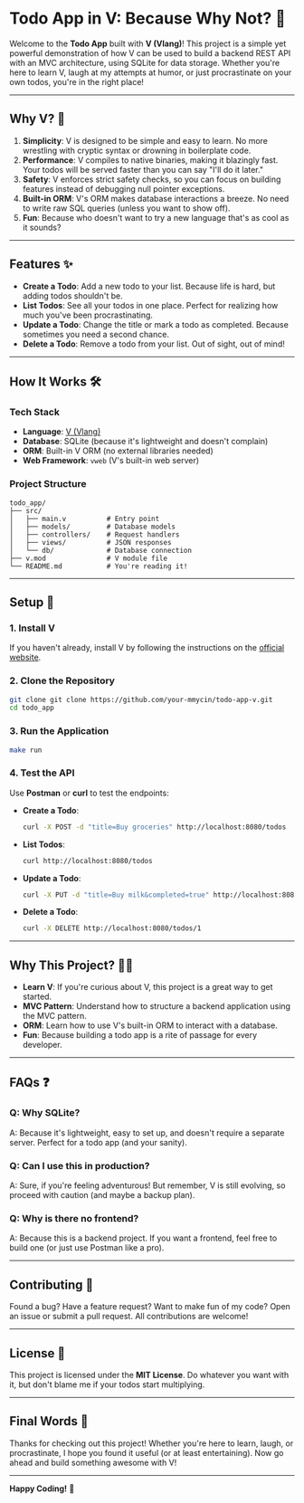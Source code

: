 # **Todo App in V: Because Why Not?** 🚀

Welcome to the **Todo App** built with **V (Vlang)**! This project is a simple yet powerful demonstration of how V can be used to build a backend REST API with an MVC architecture, using SQLite for data storage. Whether you're here to learn V, laugh at my attempts at humor, or just procrastinate on your own todos, you're in the right place!

---

## **Why V?** 🤔

1. **Simplicity**: V is designed to be simple and easy to learn. No more wrestling with cryptic syntax or drowning in boilerplate code.
2. **Performance**: V compiles to native binaries, making it blazingly fast. Your todos will be served faster than you can say "I'll do it later."
3. **Safety**: V enforces strict safety checks, so you can focus on building features instead of debugging null pointer exceptions.
4. **Built-in ORM**: V's ORM makes database interactions a breeze. No need to write raw SQL queries (unless you want to show off).
5. **Fun**: Because who doesn't want to try a new language that's as cool as it sounds?

---

## **Features** ✨

- **Create a Todo**: Add a new todo to your list. Because life is hard, but adding todos shouldn't be.
- **List Todos**: See all your todos in one place. Perfect for realizing how much you've been procrastinating.
- **Update a Todo**: Change the title or mark a todo as completed. Because sometimes you need a second chance.
- **Delete a Todo**: Remove a todo from your list. Out of sight, out of mind!

---

## **How It Works** 🛠️

### **Tech Stack**
- **Language**: [V (Vlang)](https://vlang.io/)
- **Database**: SQLite (because it's lightweight and doesn't complain)
- **ORM**: Built-in V ORM (no external libraries needed)
- **Web Framework**: `vweb` (V's built-in web server)

### **Project Structure**
```
todo_app/
├── src/
│   ├── main.v          # Entry point
│   ├── models/         # Database models
│   ├── controllers/    # Request handlers
│   ├── views/          # JSON responses
│   └── db/             # Database connection
├── v.mod               # V module file
└── README.md           # You're reading it!
```

---

## **Setup** 🚀

### **1. Install V**
If you haven't already, install V by following the instructions on the [official website](https://vlang.io/).

### **2. Clone the Repository**
```bash
git clone git clone https://github.com/your-mmycin/todo-app-v.git
cd todo_app
```

### **3. Run the Application**
```bash
make run
```

### **4. Test the API**
Use **Postman** or **curl** to test the endpoints:

- **Create a Todo**:
  ```bash
  curl -X POST -d "title=Buy groceries" http://localhost:8080/todos
  ```

- **List Todos**:
  ```bash
  curl http://localhost:8080/todos
  ```

- **Update a Todo**:
  ```bash
  curl -X PUT -d "title=Buy milk&completed=true" http://localhost:8080/todos/1
  ```

- **Delete a Todo**:
  ```bash
  curl -X DELETE http://localhost:8080/todos/1
  ```

---

## **Why This Project?** 🤷‍♂️

- **Learn V**: If you're curious about V, this project is a great way to get started.
- **MVC Pattern**: Understand how to structure a backend application using the MVC pattern.
- **ORM**: Learn how to use V's built-in ORM to interact with a database.
- **Fun**: Because building a todo app is a rite of passage for every developer.

---

## **FAQs** ❓

### **Q: Why SQLite?**
A: Because it's lightweight, easy to set up, and doesn't require a separate server. Perfect for a todo app (and your sanity).

### **Q: Can I use this in production?**
A: Sure, if you're feeling adventurous! But remember, V is still evolving, so proceed with caution (and maybe a backup plan).

### **Q: Why is there no frontend?**
A: Because this is a backend project. If you want a frontend, feel free to build one (or just use Postman like a pro).

---

## **Contributing** 🤝

Found a bug? Have a feature request? Want to make fun of my code? Open an issue or submit a pull request. All contributions are welcome!

---

## **License** 📜

This project is licensed under the **MIT License**. Do whatever you want with it, but don't blame me if your todos start multiplying.

---

## **Final Words** 🎉

Thanks for checking out this project! Whether you're here to learn, laugh, or procrastinate, I hope you found it useful (or at least entertaining). Now go ahead and build something awesome with V!

---

**Happy Coding!** 🚀  